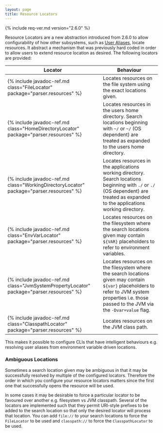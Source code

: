 ```yaml
---
layout: page
title: Resource Locators
---
```


{% include req-ver.md version="2.6.0" %}

Resource Locators are a new abstraction introduced from 2.6.0 to allow configurability of how other subsystems, such as [User Aliases](aliases.html), locate resources.  It abstract a mechanism that was previously hard coded in order to allow users to extend resource location as desired.  The following locators are provided:

| Locator | Behaviour |
|--------------|----------------|
| {% include javadoc-ref.md class="FileLocator" package="parser.resources" %} | Locates resources on the file system using the exact locations given. |
| {% include javadoc-ref.md class="HomeDirectoryLocator" package="parser.resources" %} | Locates resources in the users home directory.  Search locations beginning with `~/` or `~/` (OS dependent) are treated as expanded to the users home directory. |
| {% include javadoc-ref.md class="WorkingDirectoryLocator" package="parser.resources" %} | Locates resources in the applications working directory.  Search locations beginning with `./` or `./` (OS dependent) are treated as expanded to the applications working directory. |
| {% include javadoc-ref.md class="EnvVarLocator" package="parser.resources" %} | Locates resources on the filesystem where the search locations given may contain `${VAR}` placeholders to refer to environment variables. |
| {% include javadoc-ref.md class="JvmSystemPropertyLocator" package="parser.resources" %} | Locates resources on the filesystem where the search locations given may contain `${var}` placeholders to refer to JVM system properties i.e. those passed to the JVM via the `-Dvar=value` flag. |
| {% include javadoc-ref.md class="ClasspathLocator" package="parser.resources" %} | Locates resources on the JVM class path. |

This makes it possible to configure CLIs that have intelligent behaviours e.g. resolving user aliases from environment variable driven locations.


### Ambiguous Locations

Sometimes a search location given may be ambiguous in that it may be successfully resolved by multiple of the configured locators.  Therefore the order in which you configure your resource locators matters since the first one that successfully opens the resource will be used.

In some cases it may be desirable to force a particular locator to be favoured over another e.g. filesystem vs JVM classpath.  Several of the locators are implemented such that they permit URI-style prefixes to be added to the search location so that only the desired locator will process that location.  You can add `file://` to your search locations to force the `FileLocator` to be used and `classpath://` to force the `ClasspathLocator` to be used.

